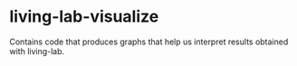# living-lab-visualize

Contains code that produces graphs that help us interpret results obtained with living-lab.
